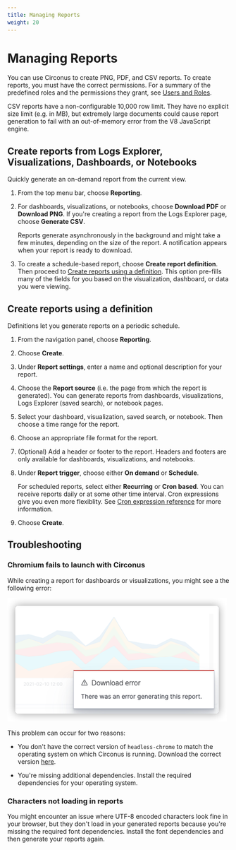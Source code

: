 ```yaml
---
title: Managing Reports
weight: 20
---
```


# Managing Reports

You can use Circonus to create PNG, PDF, and CSV reports. To create reports, you must have the correct permissions. For a summary of the predefined roles and the permissions they grant, see [Users and Roles](/circonus3/management/access-control/users-roles/).

CSV reports have a non-configurable 10,000 row limit. They have no explicit size limit (e.g. in MB), but extremely large documents could cause report generation to fail with an out-of-memory error from the V8 JavaScript engine.

## Create reports from Logs Explorer, Visualizations, Dashboards, or Notebooks

Quickly generate an on-demand report from the current view.

1. From the top menu bar, choose **Reporting**.
1. For dashboards, visualizations, or notebooks, choose **Download PDF** or **Download PNG**. If you're creating a report from the Logs Explorer page, choose **Generate CSV**.

   Reports generate asynchronously in the background and might take a few minutes, depending on the size of the report. A notification appears when your report is ready to download.

1. To create a schedule-based report, choose **Create report definition**. Then proceed to [Create reports using a definition](#create-reports-using-a-definition). This option pre-fills many of the fields for you based on the visualization, dashboard, or data you were viewing.

## Create reports using a definition

Definitions let you generate reports on a periodic schedule.

1. From the navigation panel, choose **Reporting**.
1. Choose **Create**.
1. Under **Report settings**, enter a name and optional description for your report.
1. Choose the **Report source** (i.e. the page from which the report is generated). You can generate reports from dashboards, visualizations, Logs Explorer (saved search), or notebook pages.
1. Select your dashboard, visualization, saved search, or notebook. Then choose a time range for the report.
1. Choose an appropriate file format for the report.
1. (Optional) Add a header or footer to the report. Headers and footers are only available for dashboards, visualizations, and notebooks.
1. Under **Report trigger**, choose either **On demand** or **Schedule**.

   For scheduled reports, select either **Recurring** or **Cron based**. You can receive reports daily or at some other time interval. Cron expressions give you even more flexiblity. See [Cron expression reference](/circonus3/analytics/reporting/cron/) for more information.

1. Choose **Create**.

## Troubleshooting

### Chromium fails to launch with Circonus

While creating a report for dashboards or visualizations, you might see a the following error:

![Circonus reporting pop-up error message](../../img/reporting-error.png)

This problem can occur for two reasons:

- You don't have the correct version of `headless-chrome` to match the operating system on which Circonus is running. Download the correct version [here](https://github.com/opensearch-project/dashboards-reports/releases/tag/chromium-1.12.0.0).

- You're missing additional dependencies. Install the required dependencies for your operating system.

### Characters not loading in reports

You might encounter an issue where UTF-8 encoded characters look fine in your browser, but they don't load in your generated reports because you're missing the required font dependencies. Install the font dependencies and then generate your reports again.
